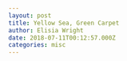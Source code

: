```yaml
---
layout: post
title: Yellow Sea, Green Carpet
author: Elisia Wright
date: 2018-07-11T00:12:57.000Z
categories: misc
---
```

<!-- Add to section above -->
<!-- featured-img: /assets/img/uploads/water_algae.jpg -->
